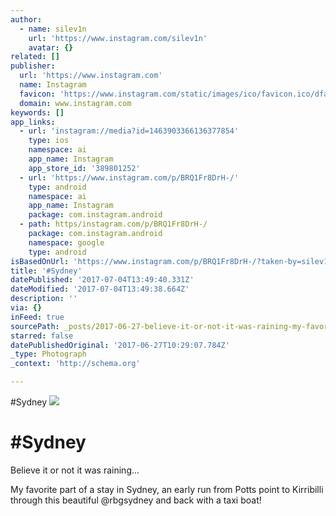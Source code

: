 ```yaml
---
author:
  - name: silev1n
    url: 'https://www.instagram.com/silev1n'
    avatar: {}
related: []
publisher:
  url: 'https://www.instagram.com'
  name: Instagram
  favicon: 'https://www.instagram.com/static/images/ico/favicon.ico/dfa85bb1fd63.ico'
  domain: www.instagram.com
keywords: []
app_links:
  - url: 'instagram://media?id=1463903366136377854'
    type: ios
    namespace: ai
    app_name: Instagram
    app_store_id: '389801252'
  - url: 'https://www.instagram.com/p/BRQ1Fr8DrH-/'
    type: android
    namespace: ai
    app_name: Instagram
    package: com.instagram.android
  - path: https/instagram.com/p/BRQ1Fr8DrH-/
    package: com.instagram.android
    namespace: google
    type: android
isBasedOnUrl: 'https://www.instagram.com/p/BRQ1Fr8DrH-/?taken-by=silev1n'
title: '#Sydney'
datePublished: '2017-07-04T13:49:40.331Z'
dateModified: '2017-07-04T13:49:38.664Z'
description: ''
via: {}
inFeed: true
sourcePath: _posts/2017-06-27-believe-it-or-not-it-was-raining-my-favorite-part-of-a-st.md
starred: false
datePublishedOriginal: '2017-06-27T10:29:07.784Z'
_type: Photograph
_context: 'http://schema.org'

---
```

\#Sydney
![](https://imgflo.herokuapp.com/graph/2b2431f8e7ba7b0/fbe06fc3fe9c1543bb5a318988c64477/noop.jpg?input=https%3A%2F%2Fscontent.cdninstagram.com%2Ft51.2885-15%2Fs640x640%2Fsh0.08%2Fe35%2F17076135_1722566104424070_4318988219157839872_n.jpg)

# \#Sydney

Believe it or not it was raining... 

My favorite part of a stay in Sydney, an early run from Potts point to Kirribilli through this beautiful @rbgsydney and back with a taxi boat!